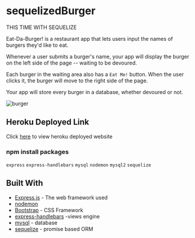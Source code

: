 # sequelizedBurger

THIS TIME WITH SEQUELIZE

Eat-Da-Burger! is a restaurant app that lets users input the names of burgers they'd like to eat.

Whenever a user submits a burger's name, your app will display the burger on the left side of the page -- waiting to be devoured.

Each burger in the waiting area also has a `Eat Me!` button. When the user clicks it, the burger will move to the right side of the page.

Your app will store every burger in a database, whether devoured or not.

![burger](https://github.com/TJANGEL/burger/blob/master/public/assets/img/sequelizedburger_screenshot.png)

## Heroku Deployed Link

Click [here](https://infinite-eyrie-44190.herokuapp.com/) to view heroku deployed website

### npm install packages

`express`
`express-handlebars`
`mysql`
`nodemon`
`mysql2`
`sequelize`

## Built With

- [Express.js](http://www.dropwizard.io/1.0.2/docs/) - The web framework used
- [nodemon](https://nodemon.io/)
- [Bootstrap](https://getbootstrap.com/) - CSS Framework
- [express-handlebars](https://www.npmjs.com/package/express-handlebars) -views engine
- [mysql](https://www.mysql.com/) - database
- [sequelize](http://docs.sequelizejs.com/) - promise based ORM
